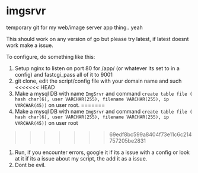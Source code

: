 # imgsrvr
temporary git for my web/image server app thing.. yeah




This should work on any version of go but please try latest, if latest doesnt work make a issue.


To configure, do something like this:
1. Setup nginx to listen on port 80 for /app/ (or whatever its set to in a config) and fastcgi_pass all of it to 9001
1. git clone, edit the script/config file with your domain name and such
<<<<<<< HEAD
1. Make a mysql DB with name `ImgSrvr` and command `create table file ( hash char(6), user VARCHAR(255), filename VARCHAR(255), ip VARCHAR(45))` on user root.
=======
1. Make a mysql DB with name `ImgSrvr` and command `create table file ( hash char(6), user VARCHAR(255), filename VARCHAR(255), ip VARCHAR(45))` on user root 
>>>>>>> 69edf8bc599a8404f73e11c6c214757205be2831
1. Run, if you encounter errors, google it if its a issue with a config or look at it if its a issue about my script, the add it as a issue.
1. Dont be evil.
